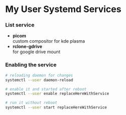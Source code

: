 # My User Systemd Services

### List service

- <strong>picom</strong>
  <dt>custom compositor for kde plasma</dt>
- <strong>rclone-gdrive</strong>
  <dt>for google drive mount</dt>

### Enabling the service

```bash
# reloading daemon for changes
systemctl --user daemon-reload

# enable it and started after reboot
systemctl --user enable replaceHereWithService

# run it without reboot
systemctl --user start replaceHereWithService
```
